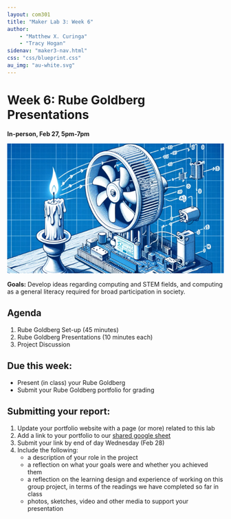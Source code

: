 ```yaml
---
layout: com301
title: "Maker Lab 3: Week 6"
author:
    - "Matthew X. Curinga"
    - "Tracy Hogan"
sidenav: "maker3-nav.html"
css: "css/blueprint.css"
au_img: "au-white.svg"
---
```


<i class="bi bi-building"></i> Week 6: Rube Goldberg Presentations
==================================================================
**In-person, Feb 27, 5pm-7pm**

<img src="img/candle.png" class="img-fluid d-block" alt="rube goldberg machine">

**Goals:** Develop ideas regarding computing and STEM fields, and
computing as a general literacy required for broad participation in
society.

Agenda
------
1. Rube Goldberg Set-up (45 minutes)
2. Rube Goldberg Presentations (10 minutes each)
3. Project Discussion


Due this week:
-------------
- Present (in class) your Rube Goldberg 
- Submit your Rube Goldberg portfolio for grading

Submitting your report:
-----------------------
1. Update your portfolio website with a page (or more) related to this lab
2. Add a link to your portfolio to our 
   [shared google sheet](https://docs.google.com/spreadsheets/d/10tLBnEYAzvPImugyc0_UYddghNobG8WdTEOK1JSd_eU/edit?usp=sharing)
3. Submit your link by end of day Wednesday (Feb 28)
4. Include the following:
   - a description of your role in the project
   - a reflection on what your goals were and whether you achieved them
   - a reflection on the learning design and experience of working on
     this group project, in terms of the readings we have completed
     so far in class
   - photos, sketches, video and other media to support your presentation